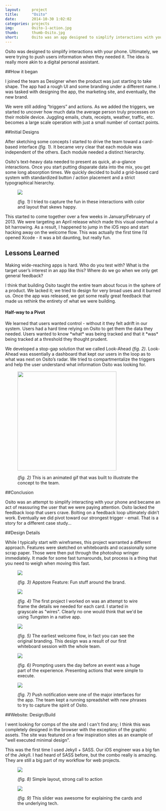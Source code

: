 ```yaml
---
layout:     project
title:      "Osito"
date:       2014-10-30 1:02:02
categories: projects
img:        Osito-1-action.jpg
thumb:      thumb-Osito.jpg
short:      Osito was an app designed to simplify interactions with your phone. That is broad and pretty vague - ultimately, we were trying to push users information when they needed it. The idea is really more akin to a digital personal assistant.
---
```

Osito was designed to simplify interactions with your phone. Ultimately, we were trying to push users information when they needed it. The idea is really more akin to a digital personal assistant.

##How it began

I joined the team as Designer when the product was just starting to take shape. The app had a rough UI and some branding under a different name. I was tasked with designing the app, the marketing site, and eventually, the new brand.

We were still adding “triggers” and actions. As we added the triggers, we started to uncover how much data the average person truly processes on their mobile device. Juggling emails, chats, receipts, weather, traffic, etc. becomes a large scale operation with just a small number of contact points.

##Initial Designs

After sketching some concepts I started to drive the team toward a card-based interface *(fig. 1)*. It became very clear that each module was independent of the others. Each module needed a distinct hierarchy.

Osito's text-heavy data needed to present as quick, at-a-glance interactions. Once you start putting disparate data into the mix, you get some long absorption times. We quickly decided to build a grid-based card system with standardized button / action placement and a strict typographical hierarchy.

<figure>
  <img src="{{ site.url }}/img/Osito-2-cards.jpg">
  <figcaption>
    <p><em>(fig. 1)</em> I tried to capture the fun in these interactions with color and layout that skews happy.</p>
  </figcaption>
</figure>

This started to come together over a few weeks in January/February of 2013. We were targeting an April release which made this visual overhaul a bit harrowing. As a result, I happened to jump in the iOS repo and start hacking away on the welcome flow. This was actually the first time I’d opened Xcode - it was a bit daunting, but really fun.

<div class="tall">

  <h2>Lessons Learned</h2>

  <p>Making wide-reaching apps is hard. Who do you test with? What is the target user’s interest in an app like this? Where do we go when we only get general feedback?</p>

  <p>I think that building Osito taught the entire team about focus in the sphere of a product. We lacked it; we tried to design for very broad uses and it burned us. Once the app was released, we got some really great feedback that made us rethink the entirety of what we were building.</p>

  <h4>Half-way to a Pivot</h4>

  <p>We learned that users wanted control - without it they felt adrift in our system. Users had a hard time relying on Osito to get them the data they needed. Users wanted to know *what* was being tracked and that it *was* being tracked at a threshold they thought prudent.</p>

  <p>We developed a stop-gap solution that we called Look-Ahead <em>(fig. 2)</em>. Look-Ahead was essentially a dashboard that kept our users in the loop as to what was next on Osito’s radar. We tried to compartmentalize the triggers and help the user understand what information Osito was looking for.</p>

</div>

<figure class="tall">
  <img src="{{ site.url }}/img/Osito-4-lookahead.gif" width="320">
  <figcaption>
    <p><em>(fig. 2)</em> This is an animated gif that was built to illustrate the concept to the team.</p>
  </figcaption>
</figure>

##Conclusion

Osito was an attempt to simplify interacting with your phone and became an act of reassuring the user that we were paying attention. Osito lacked the feedback loop that users crave. Bolting on a feedback loop ultimately didn’t work. Eventually we did pivot toward our strongest trigger - email. That is a story for a different case study…

##Design Details

While I typically start with wireframes, this project warranted a different approach. Features were sketched on whiteboards and ocassionally some scrap paper. Those were then put through the photoshop wringer immediately. It made for some fast turnarounds, but process is a thing that you need to weigh when moving this fast.

<figure class="details">
  <img src="{{ site.url }}/img/Osito-4-marketing.jpg">
  <figcaption>
    <p><em>(fig. 3)</em> Appstore Feature: Fun stuff around the brand.</p>
  </figcaption>
</figure>

<figure class="details">
  <img src="{{ site.url }}/img/Osito-5-wires.jpg">
  <figcaption>
    <p><em>(fig. 4)</em> The first project I worked on was an attempt to wire frame the details we needed for each card. I started in grayscale as "wires". Clearly no one would think that we'd be using Tungsten in a native app.</p>
  </figcaption>
</figure>

<figure class="details">
  <img src="{{ site.url }}/img/Osito-6-welcome.jpg">
  <figcaption>
    <p><em>(fig. 5)</em> The earliest welcome flow, in fact you can see the original branding. This design was a result of our first whiteboard session with the whole team.</p>
  </figcaption>
</figure>

<figure class="details">
  <img src="{{ site.url }}/img/Osito-8-flight-day-before.jpg">
  <figcaption>
    <p><em>(fig. 6)</em> Prompting users the day before an event was a huge part of the experience. Presenting actions that were simple to execute.</p>
  </figcaption>
</figure>

<figure class="details last">
  <img src="{{ site.url }}/img/Osito-7-action.jpg">
  <figcaption>
    <p><em>(fig. 7)</em> Push notification were one of the major interfaces for the app. The team kept a running spreadshet with new phrases to try to capture the spirit of Osito.</p>
  </figcaption>
</figure>

##Website: Design/Build

I went looking for comps of the site and I can't find any; I think this was completely designed in the browser with the exception of the graphic assets. The site was featured on a few inspiration sites as an example of "well executed minimal design".

This was the first time I used Jekyll + SASS. Our iOS engineer was a big fan of the Jekyll. I had heard of SASS before, but the combo really is amazing. They are still a big part of my workflow for web projects.

<figure class="details">
  <img src="{{ site.url }}/img/Osito-9-website.jpg">
  <figcaption>
    <p><em>(fig. 8)</em> Simple layout, strong call to action</p>
  </figcaption>
</figure>

<figure class="details">
  <img src="{{ site.url }}/img/Osito-10-website.jpg">
  <figcaption>
    <p><em>(fig. 9)</em> This slider was awesome for explaining the cards and the underlying tech.</p>
  </figcaption>
</figure>
